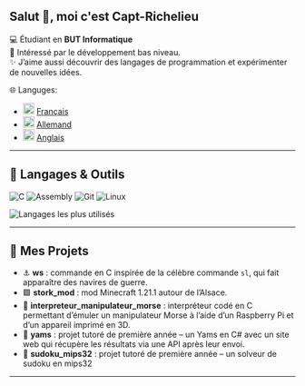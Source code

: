 ## Salut 👋, moi c'est Capt-Richelieu

💻 Étudiant en **BUT Informatique** </br> 
🌱 Intéressé par le développement bas niveau. </br>
✨ J’aime aussi découvrir des langages de programmation et expérimenter de nouvelles idées. </br>

🌐 Languges:  
- <img src="https://flagcdn.com/w20/fr.png" width="20"/> [Français](README.md)  
- <img src="https://flagcdn.com/w20/de.png" width="20"/>  [Allemand](README.de.md)  
- <img src="https://flagcdn.com/w20/gb.png" width="20"/>  [Anglais](README.en.md)

---

## 🔧 Langages & Outils
![C](https://img.shields.io/badge/-C-333?logo=c&logoColor=white)
![Assembly](https://img.shields.io/badge/-MIPS32-333?logo=asm&logoColor=white)
![Git](https://img.shields.io/badge/-Git-333?logo=git)
![Linux](https://img.shields.io/badge/-Linux-333?logo=linux)

![Langages les plus utilisés](https://github-readme-stats.vercel.app/api/top-langs/?username=redstoner507&hide=html,css,javascript&langs_count=6&layout=compact&theme=radical&size_weight=0.5&count_weight=0.5)

---

## 📂 Mes Projets
- ⚓ **ws** : commande en C inspirée de la célèbre commande `sl`, qui fait apparaître des navires de guerre.  
- 🟩 **stork_mod** : mod Minecraft 1.21.1 autour de l’Alsace.  
- 📡 **interpreteur_manipulateur_morse** : interpréteur codé en C permettant d’émuler un manipulateur Morse à l’aide d’un Raspberry Pi et d’un appareil imprimé en 3D.  
- 🎲 **yams** : projet tutoré de première année – un Yams en C# avec un site web qui récupère les résultats via une API après leur envoi.
- 🧩 **sudoku_mips32** : projet tutoré de première année – un solveur de sudoku en mips32

---

